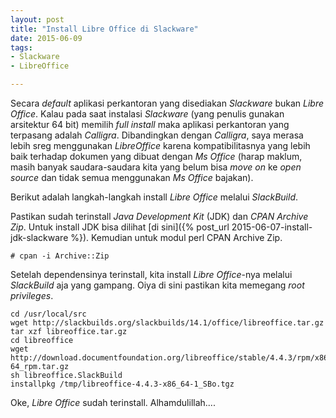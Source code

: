 ```yaml
---
layout: post
title: "Install Libre Office di Slackware"
date: 2015-06-09
tags:
- Slackware
- LibreOffice

---
```

Secara _default_ aplikasi perkantoran yang disediakan _Slackware_ bukan _Libre Office_. Kalau pada saat instalasi _Slackware_ (yang penulis gunakan arsitektur 64 bit) memilih _full install_ maka aplikasi perkantoran yang terpasang adalah _Calligra_. Dibandingkan dengan _Calligra_, saya merasa lebih sreg menggunakan _LibreOffice_ karena kompatibilitasnya yang lebih baik terhadap dokumen yang dibuat dengan _Ms Office_ (harap maklum, masih banyak saudara-saudara kita yang belum bisa _move on_ ke _open source_ dan tidak semua menggunakan _Ms Office_ bajakan).

Berikut adalah langkah-langkah install _Libre Office_ melalui _SlackBuild_.

Pastikan sudah terinstall _Java Development Kit_ (JDK) dan _CPAN Archive Zip_. Untuk install JDK bisa dilihat [di sini]({% post_url 2015-06-07-install-jdk-slackware %}). Kemudian untuk modul perl CPAN Archive Zip.
 
```
# cpan -i Archive::Zip
```

Setelah dependensinya terinstall, kita install _Libre Office_-nya melalui _SlackBuild_ aja yang gampang. Oiya di sini pastikan kita memegang _root privileges_.

```
cd /usr/local/src
wget http://slackbuilds.org/slackbuilds/14.1/office/libreoffice.tar.gz
tar xzf libreoffice.tar.gz
cd libreoffice
wget http://download.documentfoundation.org/libreoffice/stable/4.4.3/rpm/x86_64/LibreOffice_4.4.3_Linux_x86-64_rpm.tar.gz
sh libreoffice.SlackBuild
installpkg /tmp/libreoffice-4.4.3-x86_64-1_SBo.tgz
```

Oke, _Libre Office_ sudah terinstall. Alhamdulillah....

